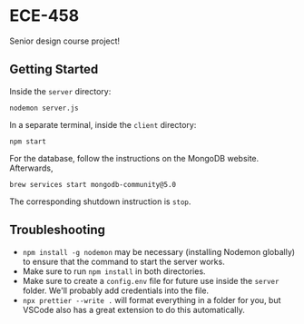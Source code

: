 # ECE-458

Senior design course project!

## Getting Started

Inside the `server` directory:

```
nodemon server.js
```

In a separate terminal, inside the `client` directory:

```
npm start
```

For the database, follow the instructions on the MongoDB website.  Afterwards,
```
brew services start mongodb-community@5.0
```
The corresponding shutdown instruction is `stop`.

## Troubleshooting

- `npm install -g nodemon` may be necessary (installing Nodemon globally) to ensure that the command to start the server
  works.
- Make sure to run `npm install` in both directories.
- Make sure to create a `config.env` file for future use inside the `server` folder. We'll probably add credentials into
  the file.
- `npx prettier --write .` will format everything in a folder for you, but VSCode also has a great extension to do this
  automatically.
